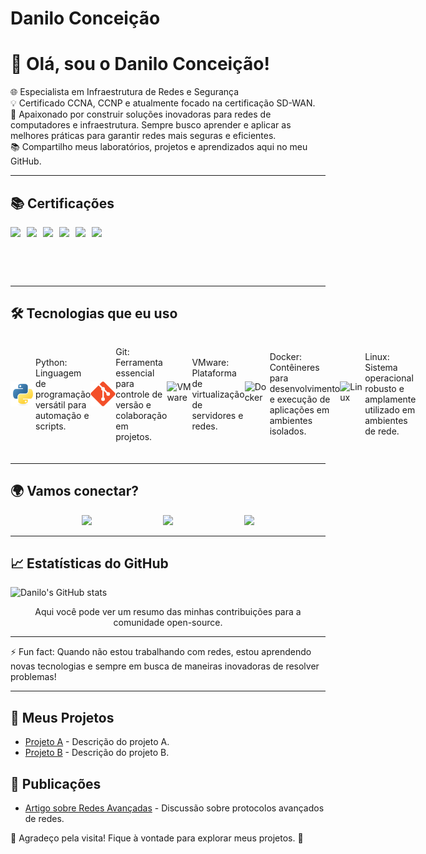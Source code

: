 

# Danilo Conceição

# 👋 Olá, sou o Danilo Conceição!

🌐 Especialista em Infraestrutura de Redes e Segurança  
💡 Certificado CCNA, CCNP e atualmente focado na certificação SD-WAN.  
🚀 Apaixonado por construir soluções inovadoras para redes de computadores e infraestrutura. Sempre busco aprender e aplicar as melhores práticas para garantir redes mais seguras e eficientes.  
📚 Compartilho meus laboratórios, projetos e aprendizados aqui no meu GitHub.

---

## 📚 Certificações

<div style="display: flex; flex-wrap: wrap;">
  <img src="https://images.credly.com/size/340x340/images/8b0ca811-bd98-4083-ba50-512ab9f6262b/CCNPENCOR__1_.png" height="80" style="margin-right: 10px;">
  <img src="https://images.credly.com/size/340x340/images/3bb1a127-e4e4-47ac-b83f-6a9fbf343f00/CCNP_ENARSI.png" height="80" style="margin-right: 10px;">
  <img src="https://images.credly.com/size/340x340/images/f4ccdba9-dd65-4349-baad-8f05df116443/CCNASRWE__1_.png" height="80" style="margin-right: 10px;">
  <img src="https://images.credly.com/size/340x340/images/70d71df5-f3dc-4380-9b9d-f22513a70417/CCNAITN__1_.png" height="80" style="margin-right: 10px;">
  <img src="https://images.credly.com/size/340x340/images/0a6d331e-8abf-4272-a949-33f754569a76/CCNAENSA__1_.png" height="80" style="margin-right: 10px;">
  <img src="https://images.credly.com/size/340x340/images/58c6a1ff-4788-4be9-a71e-7643ec7d72e8/2ccb2ec4-fc30-4498-abef-1d1c05637fab.png" height="80">
</div>

---

## 🛠️ Tecnologias que eu uso

<div style="display: flex; justify-content: space-around; align-items: center; margin-bottom: 20px">
  <img align="center" alt="Python" height="40" width="40" src="https://raw.githubusercontent.com/devicons/devicon/master/icons/python/python-original.svg">
  <p>Python: Linguagem de programação versátil para automação e scripts.</p>
  <img align="center" alt="Git" height="40" width="40" src="https://raw.githubusercontent.com/devicons/devicon/master/icons/git/git-original.svg">
  <p>Git: Ferramenta essencial para controle de versão e colaboração em projetos.</p>
  <img align="center" alt="VMware" height="40" width="40" src="https://cdn.jsdelivr.net/gh/devicons/devicon/icons/vsphere/vsphere-original.svg">
  <p>VMware: Plataforma de virtualização de servidores e redes.</p>
  <img align="center" alt="Docker" height="40" width="40" src="https://cdn.jsdelivr.net/gh/devicons/devicon/icons/docker/docker-original.svg">
  <p>Docker: Contêineres para desenvolvimento e execução de aplicações em ambientes isolados.</p>
  <img align="center" alt="Linux" height="40" width="40" src="https://cdn.jsdelivr.net/gh/devicons/devicon/icons/linux/linux-original.svg">
  <p>Linux: Sistema operacional robusto e amplamente utilizado em ambientes de rede.</p>
</div>

---

## 🌍 Vamos conectar?

<div style="display: flex; justify-content: space-evenly; align-items: center;">
  <a href="https://github.com/ConceicaoD10" target="_blank">
    <img src="https://img.shields.io/badge/GitHub-000000?style=for-the-badge&logo=github&logoColor=white">
  </a>
  <a href="mailto:daniloideconceicao@gmail.com" target="_blank">
    <img src="https://img.shields.io/badge/-Gmail-%23333?style=for-the-badge&logo=gmail&logoColor=white">
  </a>
  <a href="https://www.linkedin.com/in/danilo-conceição" target="_blank">
    <img src="https://img.shields.io/badge/-LinkedIn-%230077B5?style=for-the-badge&logo=linkedin&logoColor=white">
  </a>
</div>

---

## 📈 Estatísticas do GitHub

![Danilo's GitHub stats](https://github-readme-stats.vercel.app/api?username=ConceicaoD10&show_icons=true&theme=radical)

<p align="center">Aqui você pode ver um resumo das minhas contribuições para a comunidade open-source.</p>

---

⚡ Fun fact: Quando não estou trabalhando com redes, estou aprendendo novas tecnologias e sempre em busca de maneiras inovadoras de resolver problemas!

---

## 📁 Meus Projetos

- [Projeto A](link_do_repositorio) - Descrição do projeto A.
- [Projeto B](link_do_repositorio) - Descrição do projeto B.

## 📑 Publicações

- [Artigo sobre Redes Avançadas](link_do_artigo) - Discussão sobre protocolos avançados de redes.

🚀 Agradeço pela visita! Fique à vontade para explorar meus projetos. 🙂








